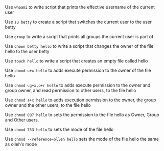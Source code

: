 Use `whoami` to write script that prints the effective username of the current user

Use `su betty` to create a script that switches the current user to the user betty

Use `group` to write a script that prints all groups the current user is part of

Use `chown betty hello` to write a script that changes the owner of the file hello to the user betty

Use `touch hello` to write a script that creates an empty file called hello

Use `chmod u+x hello` to adds execute permission to the owner of the file hello

Use `chmod ug+x,o+r hello` to adds execute permission to the owner and group owner, and read permission to other users, to the file hello

Use `chmod a+x hello` to adds execution permission to the owner, the group owner and the other users, to the file hello

Use `chmod 007 hello` to sets the permission to the file hello as Owner, Group and Other users.

Use `chmod 753 hello` to sets the mode of the file hello 

Use `chmod --reference=olleh hello` sets the mode of the file hello the same as olleh's mode
